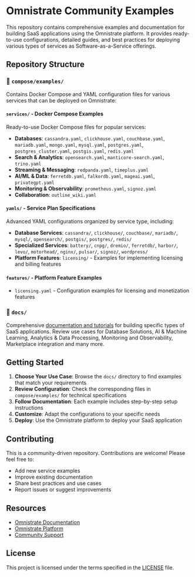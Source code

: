 # Omnistrate Community Examples

This repository contains comprehensive examples and documentation for building SaaS applications using the Omnistrate platform. It provides ready-to-use configurations, detailed guides, and best practices for deploying various types of services as Software-as-a-Service offerings.

## Repository Structure

### 📁 `compose/examples/`

Contains Docker Compose and YAML configuration files for various services that can be deployed on Omnistrate:

#### `services/` - Docker Compose Examples
Ready-to-use Docker Compose files for popular services:

- **Databases**: `cassandra.yaml`, `clickhouse.yaml`, `couchbase.yaml`, `mariadb.yaml`, `mongo.yaml`, `mysql.yaml`, `postgres.yaml`, `postgres_cluster.yaml`, `postgis.yaml`, `redis.yaml`
- **Search & Analytics**: `opensearch.yaml`, `manticore-search.yaml`, `trino.yaml`
- **Streaming & Messaging**: `redpanda.yaml`, `timeplus.yaml`
- **AI/ML & Data**: `ferretdb.yaml`, `falkordb.yaml`, `mageai.yaml`, `privategpt.yaml`
- **Monitoring & Observability**: `prometheus.yaml`, `signoz.yaml`
- **Collaboration**: `outline_wiki.yaml`

#### `yamls/` - Service Plan Specifications
Advanced YAML configurations organized by service type, including:

- **Database Services**: `cassandra/`, `clickhouse/`, `couchbase/`, `mariadb/`, `mysql/`, `opensearch/`, `postgis/`, `postgres/`, `redis/`
- **Specialized Services**: `battery/`, `cnpg/`, `dremio/`, `ferretdb/`, `harbor/`, `levo/`, `motorhead/`, `nginx/`, `pulsar/`, `signoz/`, `wordpress/`
- **Platform Features**: `licensing/` - Examples for implementing licensing and billing features

#### `features/` - Platform Feature Examples
- `licensing.yaml` - Configuration examples for licensing and monetization features

### 📁 `docs/`

Comprehensive [documentation and tutorials](docs/README.md) for building specific types of SaaS applications. Review use cases for Database Solutions, AI & Machine Learning, Analytics & Data Processing, Monitoring and Observability, Marketplace integration and many more.

## Getting Started

1. **Choose Your Use Case**: Browse the `docs/` directory to find examples that match your requirements
2. **Review Configuration**: Check the corresponding files in `compose/examples/` for technical specifications
3. **Follow Documentation**: Each example includes step-by-step setup instructions
4. **Customize**: Adapt the configurations to your specific needs
5. **Deploy**: Use the Omnistrate platform to deploy your SaaS application

## Contributing

This is a community-driven repository. Contributions are welcome! Please feel free to:

- Add new service examples
- Improve existing documentation
- Share best practices and use cases
- Report issues or suggest improvements

## Resources

- [Omnistrate Documentation](https://docs.omnistrate.com)
- [Omnistrate Platform](https://omnistrate.com)
- [Community Support](https://github.com/omnistrate-community/examples/issues)

## License

This project is licensed under the terms specified in the [LICENSE](LICENSE) file.
